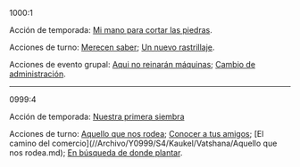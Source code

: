 1000:1

Acción de temporada: 
[Mi mano para cortar las piedras](Mi%20mano%20para%20cortar%20las%20piedras.md).

Acciones de turno: 
[Merecen saber](Merecen%20saber.md);
[Un nuevo rastrillaje](Un%20nuevo%20rastrillaje.md).

Acciones de evento grupal: 
[Aqui no reinarán máquinas](Aqui%20no%20reinarán%20máquinas.md);
[Cambio de administración](Cambio%20de%20administración.md).

---

0999:4

Acción de temporada: 
[Nuestra primera siembra](../../../../Archivo/Y0999/S4/Kaukel/Vatshana/Nuestra%20primera%20siembra.md)

Acciones de turno: [Aquello que nos rodea](../../../../Archivo/Y0999/S4/Kaukel/Vatshana/Aquello%20que%20nos%20rodea.md);
[Conocer a tus amigos](../../../../Archivo/Y0999/S4/Kaukel/Vatshana/Conocer%20a%20tus%20amigos.md);
[El camino del comercio](//Archivo/Y0999/S4/Kaukel/Vatshana/Aquello que nos rodea.md);
[En búsqueda de donde plantar](../../../../Archivo/Y0999/S4/Kaukel/Vatshana/En%20búsqueda%20de%20donde%20plantar.md).
